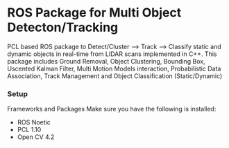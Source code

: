 # ROS Package for Multi Object Detecton/Tracking
PCL based ROS package to Detect/Cluster --> Track --> Classify static and dynamic objects in real-time from LIDAR scans implemented in C++.
This package includes Ground Removal, Object Clustering, Bounding Box, Uscented Kalman Filter, Multi Motion Models interaction, Probabilistic Data Association, Track Management and Object Classification (Static/Dynamic)

### Setup
Frameworks and Packages
Make sure you have the following is installed:

* ROS Noetic
* PCL 1.10
* Open CV 4.2
